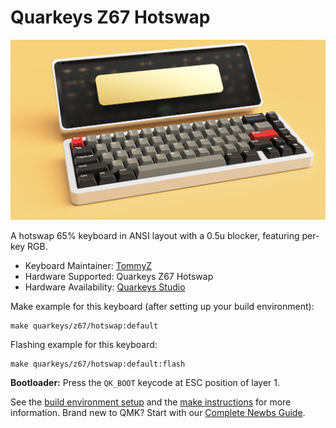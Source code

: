 # Quarkeys Z67 Hotswap

![Quarkeys Z67 Hotswap](https://raw.githubusercontent.com/noroadsleft/qmk_images/master/keyboards/quarkeys/z67/hotswap/72b918_11e28d17b7e648eaaacd19f6c50fc372~mv2.jpg)

A hotswap 65% keyboard in ANSI layout with a 0.5u blocker, featuring per-key RGB.

* Keyboard Maintainer: [TommyZ](https://github.com/tommyamoszhao)
* Hardware Supported: Quarkeys Z67 Hotswap
* Hardware Availability: [Quarkeys Studio](https://www.quarkeys.com/product-page/z67)

Make example for this keyboard (after setting up your build environment):

    make quarkeys/z67/hotswap:default

Flashing example for this keyboard:

    make quarkeys/z67/hotswap:default:flash

**Bootloader:** Press the `QK_BOOT` keycode at ESC position of layer 1.

See the [build environment setup](https://docs.qmk.fm/#/getting_started_build_tools) and the [make instructions](https://docs.qmk.fm/#/getting_started_make_guide) for more information. Brand new to QMK? Start with our [Complete Newbs Guide](https://docs.qmk.fm/#/newbs).

